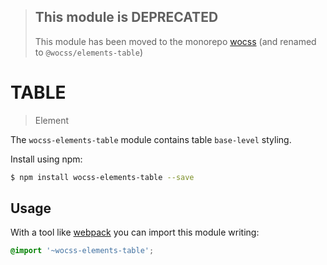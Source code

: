 > ## This module is DEPRECATED
> This module has been moved to the monorepo [wocss](https://github.com/wocss/wocss/tree/master/packages/elements.table#readme) (and renamed to `@wocss/elements-table`)

# TABLE

> Element

The `wocss-elements-table` module contains table `base-level` styling.

Install using npm:

```sh
$ npm install wocss-elements-table --save
```

## Usage

With a tool like [webpack](https://webpack.github.io/) you can import this module writing:

```scss
@import '~wocss-elements-table';
```
